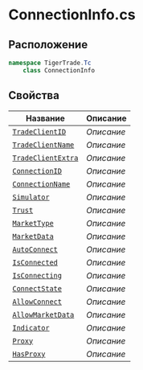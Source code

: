 
# ConnectionInfo.cs
## Расположение
```csharp
namespace TigerTrade.Tc  
    class ConnectionInfo
```

## Свойства
| Название | Описание |
| --- | --- |
| [`TradeClientID`](./svoistva/TradeClientID.md) | *Описание* |
| [`TradeClientName`](./svoistva/TradeClientName.md) | *Описание* |
| [`TradeClientExtra`](./svoistva/TradeClientExtra.md) | *Описание* |
| [`ConnectionID`](./svoistva/ConnectionID.md) | *Описание* |
| [`ConnectionName`](./svoistva/ConnectionName.md) | *Описание* |
| [`Simulator`](./svoistva/Simulator.md) | *Описание* |
| [`Trust`](./svoistva/Trust.md) | *Описание* |
| [`MarketType`](./svoistva/MarketType.md) | *Описание* |
| [`MarketData`](./svoistva/MarketData.md) | *Описание* |
| [`AutoConnect`](./svoistva/AutoConnect.md) | *Описание* |
| [`IsConnected`](./svoistva/IsConnected.md) | *Описание* |
| [`IsConnecting`](./svoistva/IsConnecting.md) | *Описание* |
| [`ConnectState`](./svoistva/ConnectState.md) | *Описание* |
| [`AllowConnect`](./svoistva/AllowConnect.md) | *Описание* |
| [`AllowMarketData`](./svoistva/AllowMarketData.md) | *Описание* |
| [`Indicator`](./svoistva/Indicator.md) | *Описание* |
| [`Proxy`](./svoistva/Proxy.md) | *Описание* |
| [`HasProxy`](./svoistva/HasProxy.md) | *Описание* |
